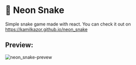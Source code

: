 
# :snake: Neon Snake
Simple snake game made with react. You can check it out on https://kamilkazor.github.io/neon_snake
## Preview:
![neon_snake-prevew](https://user-images.githubusercontent.com/79405091/135726314-90f32045-f4c4-4ec2-bec5-318567744843.png)
